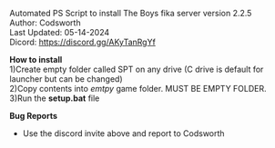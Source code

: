 Automated PS Script to install The Boys fika server version 2.2.5 <br />
Author: Codsworth <br />
Last Updated: 05-14-2024 <br />
Dicord: https://discord.gg/AKyTanRgYf <br />

**How to install** <br />
1)Create empty folder called SPT on any drive (C drive is default for launcher but can be changed) <br />
2)Copy contents into _emtpy_ game folder. MUST BE EMPTY FOLDER. <br />
3)Run the **setup.bat** file <br />

**Bug Reports** <br />
- Use the discord invite above and report to Codsworth
